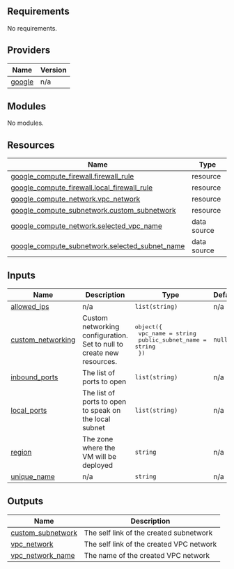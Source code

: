 <!-- BEGIN_TF_DOCS -->
## Requirements

No requirements.

## Providers

| Name | Version |
|------|---------|
| <a name="provider_google"></a> [google](#provider\_google) | n/a |

## Modules

No modules.

## Resources

| Name | Type |
|------|------|
| [google_compute_firewall.firewall_rule](https://registry.terraform.io/providers/hashicorp/google/latest/docs/resources/compute_firewall) | resource |
| [google_compute_firewall.local_firewall_rule](https://registry.terraform.io/providers/hashicorp/google/latest/docs/resources/compute_firewall) | resource |
| [google_compute_network.vpc_network](https://registry.terraform.io/providers/hashicorp/google/latest/docs/resources/compute_network) | resource |
| [google_compute_subnetwork.custom_subnetwork](https://registry.terraform.io/providers/hashicorp/google/latest/docs/resources/compute_subnetwork) | resource |
| [google_compute_network.selected_vpc_name](https://registry.terraform.io/providers/hashicorp/google/latest/docs/data-sources/compute_network) | data source |
| [google_compute_subnetwork.selected_subnet_name](https://registry.terraform.io/providers/hashicorp/google/latest/docs/data-sources/compute_subnetwork) | data source |

## Inputs

| Name | Description | Type | Default | Required |
|------|-------------|------|---------|:--------:|
| <a name="input_allowed_ips"></a> [allowed\_ips](#input\_allowed\_ips) | n/a | `list(string)` | n/a | yes |
| <a name="input_custom_networking"></a> [custom\_networking](#input\_custom\_networking) | Custom networking configuration. Set to null to create new resources. | <pre>object({<br/>    vpc_name           = string<br/>    public_subnet_name = string<br/>  })</pre> | `null` | no |
| <a name="input_inbound_ports"></a> [inbound\_ports](#input\_inbound\_ports) | The list of ports to open | `list(string)` | n/a | yes |
| <a name="input_local_ports"></a> [local\_ports](#input\_local\_ports) | The list of ports to open to speak on the local subnet | `list(string)` | n/a | yes |
| <a name="input_region"></a> [region](#input\_region) | The zone where the VM will be deployed | `string` | n/a | yes |
| <a name="input_unique_name"></a> [unique\_name](#input\_unique\_name) | n/a | `string` | n/a | yes |

## Outputs

| Name | Description |
|------|-------------|
| <a name="output_custom_subnetwork"></a> [custom\_subnetwork](#output\_custom\_subnetwork) | The self link of the created subnetwork |
| <a name="output_vpc_network"></a> [vpc\_network](#output\_vpc\_network) | The self link of the created VPC network |
| <a name="output_vpc_network_name"></a> [vpc\_network\_name](#output\_vpc\_network\_name) | The name of the created VPC network |
<!-- END_TF_DOCS -->